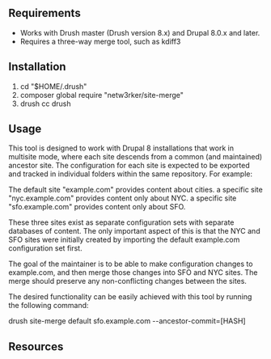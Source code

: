
Requirements
------------
* Works with Drush master (Drush version 8.x) and Drupal 8.0.x and later.
* Requires a three-way merge tool, such as kdiff3

Installation
------------

1. cd "$HOME/.drush"
2. composer global require "netw3rker/site-merge"
3. drush cc drush

Usage
-----

This tool is designed to work with Drupal 8 installations that work in
multisite mode, where each site descends from a common (and maintained)
ancestor site. The configuration for each site is expected to be exported
and tracked in individual folders within the same repository. For example:

The default site "example.com" provides content about cities.
a specific site "nyc.example.com" provides content only about NYC.
a specific site "sfo.example.com" provides content only about SFO.

These three sites exist as separate configuration sets with separate 
databases of content. The only important aspect of this is that the NYC
and SFO sites were initially created by importing the default example.com
configuration set first.
 
The goal of the maintainer is to be able to make configuration changes 
to example.com, and then merge those changes into SFO and NYC sites. The 
merge should preserve any non-conflicting changes between the sites.

The desired functionality can be easily achieved with this tool by running
the following command:

drush site-merge default sfo.example.com --ancestor-commit=[HASH]




Resources
---------
